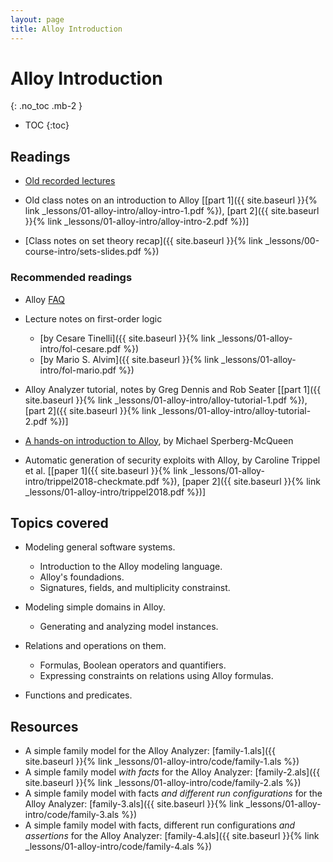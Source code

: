 ```yaml
---
layout: page
title: Alloy Introduction
---
```


# Alloy Introduction
{: .no_toc .mb-2 }

- TOC
{:toc}

## Readings

- [Old recorded lectures](https://youtube.com/playlist?list=PLeIbBi3CwMZxRUSUJbwyeerfCptuP19Br)
- Old class notes on an introduction to Alloy [[part 1]({{ site.baseurl }}{% link _lessons/01-alloy-intro/alloy-intro-1.pdf %}), [part 2]({{ site.baseurl }}{% link _lessons/01-alloy-intro/alloy-intro-2.pdf %})]

- [Class notes on set theory recap]({{ site.baseurl }}{% link _lessons/00-course-intro/sets-slides.pdf %})

### Recommended readings

- Alloy [FAQ](http://alloytools.org/faq/faq.html)
- Lecture notes on first-order logic
  - [by Cesare Tinelli]({{ site.baseurl }}{% link _lessons/01-alloy-intro/fol-cesare.pdf %})
  - [by Mario S. Alvim]({{ site.baseurl }}{% link _lessons/01-alloy-intro/fol-mario.pdf %})
- Alloy Analyzer tutorial, notes by Greg Dennis and Rob Seater [[part 1]({{ site.baseurl }}{% link _lessons/01-alloy-intro/alloy-tutorial-1.pdf %}), [part 2]({{ site.baseurl }}{% link _lessons/01-alloy-intro/alloy-tutorial-2.pdf %})]
- [A hands-on introduction to Alloy](https://blackmesatech.com/2013/07/alloy/), by Michael Sperberg-McQueen

- Automatic generation of security exploits with Alloy, by Caroline Trippel et al. [[paper 1]({{ site.baseurl }}{% link _lessons/01-alloy-intro/trippel2018-checkmate.pdf %}), [paper 2]({{ site.baseurl }}{% link _lessons/01-alloy-intro/trippel2018.pdf %})]

## Topics covered

- Modeling general software systems.
  - Introduction to the Alloy modeling language.
  - Alloy's foundadions.
  - Signatures, fields, and multiplicity constrainst.

- Modeling simple domains in Alloy.
  - Generating and analyzing model instances.

- Relations and operations on them.
  - Formulas, Boolean operators and quantifiers.
  - Expressing constraints on relations using Alloy formulas.

- Functions and predicates.

## Resources

- A simple family model for the Alloy Analyzer: [family-1.als]({{ site.baseurl }}{% link _lessons/01-alloy-intro/code/family-1.als %})
- A simple family model *with facts* for the Alloy Analyzer: [family-2.als]({{ site.baseurl }}{% link _lessons/01-alloy-intro/code/family-2.als %})
- A simple family model with facts *and different run configurations* for the Alloy Analyzer: [family-3.als]({{ site.baseurl }}{% link _lessons/01-alloy-intro/code/family-3.als %})
- A simple family model with facts, different run configurations *and assertions* for the Alloy Analyzer: [family-4.als]({{ site.baseurl }}{% link _lessons/01-alloy-intro/code/family-4.als %})

